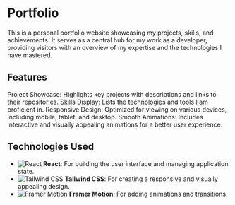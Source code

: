# Portfolio

This is a personal portfolio website showcasing my projects, skills, and achievements. It serves as a central hub for my work as a developer, providing visitors with an overview of my expertise and the technologies I have mastered.

## Features
Project Showcase: Highlights key projects with descriptions and links to their repositories.
Skills Display: Lists the technologies and tools I am proficient in.
Responsive Design: Optimized for viewing on various devices, including mobile, tablet, and desktop.
Smooth Animations: Includes interactive and visually appealing animations for a better user experience.

## Technologies Used

- ![React](https://img.shields.io/badge/React-61DAFB?style=for-the-badge&logo=react&logoColor=black) **React**: For building the user interface and managing application state.
- ![Tailwind CSS](https://img.shields.io/badge/Tailwind%20CSS-06B6D4?style=for-the-badge&logo=tailwindcss&logoColor=white) **Tailwind CSS**: For creating a responsive and visually appealing design.
- ![Framer Motion](https://img.shields.io/badge/Framer%20Motion-0095FF?style=for-the-badge&logo=framer&logoColor=white) **Framer Motion**: For adding animations and transitions.

